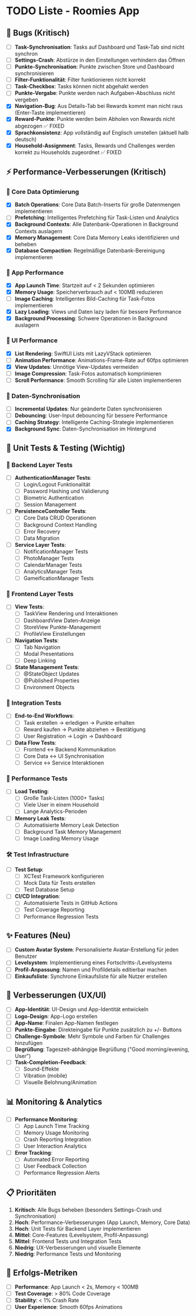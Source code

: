 # TODO Liste - Roomies App

## 🐛 Bugs (Kritisch)
- [ ] **Task-Synchronisation**: Tasks auf Dashboard und Task-Tab sind nicht synchron
- [ ] **Settings-Crash**: Abstürze in den Einstellungen verhindern das Öffnen
- [ ] **Punkte-Synchronisation**: Punkte zwischen Store und Dashboard synchronisieren
- [ ] **Filter-Funktionalität**: Filter funktionieren nicht korrekt
- [ ] **Task-Checkbox**: Tasks können nicht abgehakt werden
- [ ] **Punkte-Vergabe**: Punkte werden nach Aufgaben-Abschluss nicht vergeben
- [x] **Navigation-Bug**: Aus Details-Tab bei Rewards kommt man nicht raus (Enter-Taste implementieren)
- [x] **Reward-Punkte**: Punkte werden beim Abholen von Rewards nicht abgezogen ✅ FIXED
- [x] **Sprachkonsistenz**: App vollständig auf Englisch umstellen (aktuell halb deutsch)
- [x] **Household-Assignment**: Tasks, Rewards und Challenges werden korrekt zu Households zugeordnet ✅ FIXED

## ⚡ Performance-Verbesserungen (Kritisch)

### 🔧 Core Data Optimierung
- [x] **Batch Operations**: Core Data Batch-Inserts für große Datenmengen implementieren
- [ ] **Prefetching**: Intelligentes Prefetching für Task-Listen und Analytics
- [x] **Background Contexts**: Alle Datenbank-Operationen in Background Contexts auslagern
- [x] **Memory Management**: Core Data Memory Leaks identifizieren und beheben
- [x] **Database Compaction**: Regelmäßige Datenbank-Bereinigung implementieren

### 📱 App Performance
- [x] **App Launch Time**: Startzeit auf < 2 Sekunden optimieren
- [x] **Memory Usage**: Speicherverbrauch auf < 100MB reduzieren
- [ ] **Image Caching**: Intelligentes Bild-Caching für Task-Fotos implementieren
- [x] **Lazy Loading**: Views und Daten lazy laden für bessere Performance
- [x] **Background Processing**: Schwere Operationen in Background auslagern

### 🎯 UI Performance
- [x] **List Rendering**: SwiftUI Lists mit LazyVStack optimieren
- [ ] **Animation Performance**: Animations-Frame-Rate auf 60fps optimieren
- [x] **View Updates**: Unnötige View-Updates vermeiden
- [ ] **Image Compression**: Task-Fotos automatisch komprimieren
- [ ] **Scroll Performance**: Smooth Scrolling für alle Listen implementieren

### 🔄 Daten-Synchronisation
- [ ] **Incremental Updates**: Nur geänderte Daten synchronisieren
- [ ] **Debouncing**: User-Input debouncing für bessere Performance
- [ ] **Caching Strategy**: Intelligente Caching-Strategie implementieren
- [x] **Background Sync**: Daten-Synchronisation im Hintergrund

## 🧪 Unit Tests & Testing (Wichtig)

### 🔧 Backend Layer Tests
- [ ] **AuthenticationManager Tests**:
  - [ ] Login/Logout Funktionalität
  - [ ] Password Hashing und Validierung
  - [ ] Biometric Authentication
  - [ ] Session Management
- [ ] **PersistenceController Tests**:
  - [ ] Core Data CRUD Operationen
  - [ ] Background Context Handling
  - [ ] Error Recovery
  - [ ] Data Migration
- [ ] **Service Layer Tests**:
  - [ ] NotificationManager Tests
  - [ ] PhotoManager Tests
  - [ ] CalendarManager Tests
  - [ ] AnalyticsManager Tests
  - [ ] GameificationManager Tests

### 📱 Frontend Layer Tests
- [ ] **View Tests**:
  - [ ] TaskView Rendering und Interaktionen
  - [ ] DashboardView Daten-Anzeige
  - [ ] StoreView Punkte-Management
  - [ ] ProfileView Einstellungen
- [ ] **Navigation Tests**:
  - [ ] Tab Navigation
  - [ ] Modal Presentations
  - [ ] Deep Linking
- [ ] **State Management Tests**:
  - [ ] @StateObject Updates
  - [ ] @Published Properties
  - [ ] Environment Objects

### 🔄 Integration Tests
- [ ] **End-to-End Workflows**:
  - [ ] Task erstellen → erledigen → Punkte erhalten
  - [ ] Reward kaufen → Punkte abziehen → Bestätigung
  - [ ] User Registration → Login → Dashboard
- [ ] **Data Flow Tests**:
  - [ ] Frontend ↔ Backend Kommunikation
  - [ ] Core Data ↔ UI Synchronisation
  - [ ] Service ↔ Service Interaktionen

### 🎯 Performance Tests
- [ ] **Load Testing**:
  - [ ] Große Task-Listen (1000+ Tasks)
  - [ ] Viele User in einem Household
  - [ ] Lange Analytics-Perioden
- [ ] **Memory Leak Tests**:
  - [ ] Automatisierte Memory Leak Detection
  - [ ] Background Task Memory Management
  - [ ] Image Loading Memory Usage

### 🛠️ Test Infrastructure
- [ ] **Test Setup**:
  - [ ] XCTest Framework konfigurieren
  - [ ] Mock Data für Tests erstellen
  - [ ] Test Database Setup
- [ ] **CI/CD Integration**:
  - [ ] Automatisierte Tests in GitHub Actions
  - [ ] Test Coverage Reporting
  - [ ] Performance Regression Tests

## ✨ Features (Neu)
- [ ] **Custom Avatar System**: Personalisierte Avatar-Erstellung für jeden Benutzer
- [ ] **Levelsystem**: Implementierung eines Fortschritts-/Levelsystems
- [ ] **Profil-Anpassung**: Namen und Profildetails editierbar machen
- [ ] **Einkaufsliste**: Synchrone Einkaufsliste für alle Nutzer erstellen

## 🎨 Verbesserungen (UX/UI)
- [ ] **App-Identität**: UI-Design und App-Identität entwickeln
- [ ] **Logo-Design**: App-Logo erstellen
- [ ] **App-Name**: Finalen App-Namen festlegen
- [ ] **Punkte-Eingabe**: Direkteingabe für Punkte zusätzlich zu +/- Buttons
- [ ] **Challenge-Symbole**: Mehr Symbole und Farben für Challenges hinzufügen
- [ ] **Begrüßung**: Tageszeit-abhängige Begrüßung ("Good morning/evening, User")
- [ ] **Task-Completion-Feedback**: 
  - [ ] Sound-Effekte
  - [ ] Vibration (mobile)
  - [ ] Visuelle Belohnung/Animation

## 📊 Monitoring & Analytics
- [ ] **Performance Monitoring**:
  - [ ] App Launch Time Tracking
  - [ ] Memory Usage Monitoring
  - [ ] Crash Reporting Integration
  - [ ] User Interaction Analytics
- [ ] **Error Tracking**:
  - [ ] Automated Error Reporting
  - [ ] User Feedback Collection
  - [ ] Performance Regression Alerts

## 📋 Prioritäten
1. **Kritisch**: Alle Bugs beheben (besonders Settings-Crash und Synchronisation)
2. **Hoch**: Performance-Verbesserungen (App Launch, Memory, Core Data)
3. **Hoch**: Unit Tests für Backend Layer implementieren
4. **Mittel**: Core-Features (Levelsystem, Profil-Anpassung)
5. **Mittel**: Frontend Tests und Integration Tests
6. **Niedrig**: UX-Verbesserungen und visuelle Elemente
7. **Niedrig**: Performance Tests und Monitoring

## 🎯 Erfolgs-Metriken
- [ ] **Performance**: App Launch < 2s, Memory < 100MB
- [ ] **Test Coverage**: > 80% Code Coverage
- [ ] **Stability**: < 1% Crash Rate
- [ ] **User Experience**: Smooth 60fps Animations